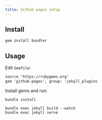 ```yaml
---
title: Github pages setup
---
```


## Install

```txt
gem install bundler
```

## Usage

Edit `Gemfile`:

```txt
source 'https://rubygems.org'
gem 'github-pages', group: :jekyll_plugins
```

Install gems and run:

```shell
bundle install

bundle exec jekyll build --watch
bundle exec jekyll serve
```
